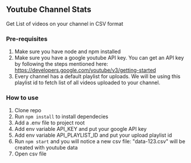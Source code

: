 ## Youtube Channel Stats
Get List of videos on your channel in CSV format

### Pre-requisites
1. Make sure you have node and npm installed
2. Make sure you have a google youtube API key. You can get an API key by following the steps mentioned here: https://developers.google.com/youtube/v3/getting-started
3. Every channel has a default playlist for uploads. We will be using this playlist id to fetch list of all videos uploaded to your channel.

### How to use
1. Clone repo
2. Run `npm install` to install dependecies
3. Add a .env file to project root
4. Add env variable API_KEY and put your google API key
5. Add env variable API_PLAYLIST_ID and put your upload playlist id
6. Run `npm start` and you will notice a new csv file: "data-123.csv" will be created with youtube data
7. Open csv file